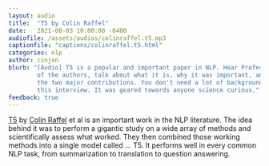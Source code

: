 ```yaml
---
layout: audio
title:  "T5 by Colin Raffel"
date:   2021-08-03 10:00:00 -0400
audiofile: /assets/audios/colinraffel.t5.mp3
captionfile: "captions/colinraffel.t5.html"
categories: nlp
author: cinjon
blurb: "[Audio] T5 is a popular and important paper in NLP. Hear Professor Colin Raffel, one
        of the authors, talk about what it is, why it was important, and what were
        the two major contributions. You don't need a lot of background to understand
        this interview. It was geared towards anyone science curious."        
feedback: true
---
```


[T5](https://arxiv.org/abs/1910.10683) by [Colin Raffel](https://colinraffel.com/) 
et al is an important work in the NLP literature. The 
idea behind it was to perform a gigantic study on a wide array of methods and 
scientifically assess what worked. They then combined those working methods into 
a single model called ... T5. It performs well in every common NLP task, from 
summarization to translation to question answering.
